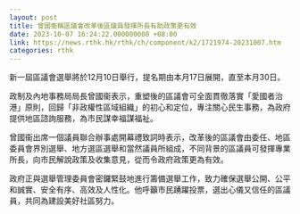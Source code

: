 ```yaml
---
layout: post
title: 曾國衞稱區議會改革後區議員發揮所長有助政策更有效
date: 2023-10-07 16:24:22.000000000 +08:00
link: https://news.rthk.hk/rthk/ch/component/k2/1721974-20231007.htm
categories: rthk
---
```


新一屆區議會選舉將於12月10日舉行，提名期由本月17日展開，直至本月30日。

政制及內地事務局局長曾國衞表示，重塑後的區議會可全面貫徹落實「愛國者治港」原則，回歸「非政權性區域組織」的初心和定位，專注關心民生事務，為政府提供地區諮詢服務，為市民謀幸福謀福祉。

曾國衞出席一個議員聯合辦事處開幕禮致詞時表示，​改革後的區議會由委任、地區委員會界別選舉、地方選區選舉和當然議員所組成，不同背景的區議員可發揮專業所長，向市民解說政策及收集意見，從而令政府政策更為有效。

政府正與選舉管理委員會密鑼緊鼓地進行籌備選舉工作，致力確保選舉公開、公平和誠實、安全有序、高效及人性化。他呼籲市民踴躍投票，選出心儀又信任的區議員，共同為建設美好社區努力。
